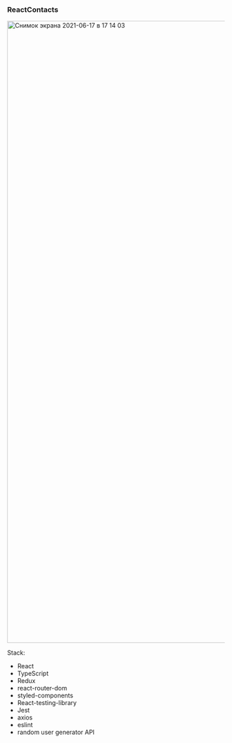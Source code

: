 ### ReactContacts

<img width="1440" alt="Снимок экрана 2021-06-17 в 17 14 03" src="https://user-images.githubusercontent.com/33845587/122413941-6f544a00-cf8f-11eb-8fae-98c2ace4b349.png">

Stack:

- React
- TypeScript
- Redux
- react-router-dom
- styled-components
- React-testing-library
- Jest
- axios
- eslint
- random user generator API
